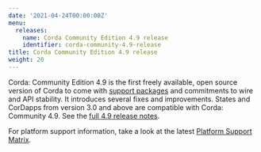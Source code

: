 ```yaml
---
date: '2021-04-24T00:00:00Z'
menu:
  releases:
    name: Corda Community Edition 4.9 release
    identifier: corda-community-4.9-release
title: Corda Community Edition 4.9 release
weight: 20
---
```


Corda: Community Edition 4.9 is the first freely available, open source version of Corda to come with [support packages](https://r3.com/support) and commitments to wire and API stability. It introduces several fixes and improvements. States and CorDapps from version 3.0 and above are compatible with Corda: Community 4.9. See the [full 4.9 release notes](../../en/platform/corda/4.9/community/release-notes.md).

For platform support information, take a look at the latest [Platform Support Matrix](../../en/platform/corda/4.9/community/release-platform-support-matrix.md).
